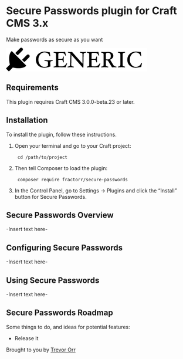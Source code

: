 # Secure Passwords plugin for Craft CMS 3.x

Make passwords as secure as you want

![Screenshot](resources/img/plugin-logo.png)

## Requirements

This plugin requires Craft CMS 3.0.0-beta.23 or later.

## Installation

To install the plugin, follow these instructions.

1. Open your terminal and go to your Craft project:

        cd /path/to/project

2. Then tell Composer to load the plugin:

        composer require fractorr/secure-passwords

3. In the Control Panel, go to Settings → Plugins and click the “Install” button for Secure Passwords.

## Secure Passwords Overview

-Insert text here-

## Configuring Secure Passwords

-Insert text here-

## Using Secure Passwords

-Insert text here-

## Secure Passwords Roadmap

Some things to do, and ideas for potential features:

* Release it

Brought to you by [Trevor Orr](http://www.fractorr.com)
